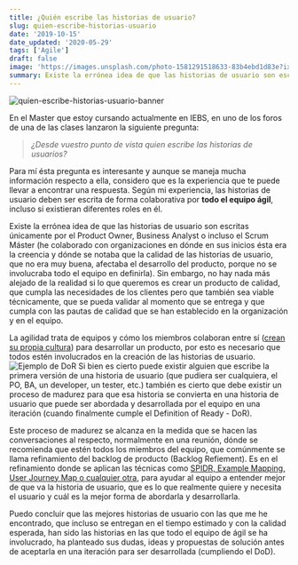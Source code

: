```yaml
---
title: ¿Quién escribe las historias de usuario?
slug: quien-escribe-historias-usuario
date: '2019-10-15'
date_updated: '2020-05-29'
tags: ['Agile']
draft: false
image: 'https://images.unsplash.com/photo-1581291518633-83b4ebd1d83e?ixlib=rb-1.2.1&q=80&fm=jpg&crop=entropy&cs=tinysrgb&w=2000&fit=max&ixid=eyJhcHBfaWQiOjExNzczfQ'
summary: Existe la errónea idea de que las historias de usuario son escritas únicamente por el Product Owner, Business Analyst o incluso el Scrum Máster.
---
```


![quien-escribe-historias-usuario-banner](https://images.unsplash.com/photo-1581291518633-83b4ebd1d83e?ixlib=rb-1.2.1&q=80&fm=jpg&crop=entropy&cs=tinysrgb&w=2000&fit=max&ixid=eyJhcHBfaWQiOjExNzczfQ)

En el Master que estoy cursando actualmente en IEBS, en uno de los foros de una de las clases lanzaron la siguiente pregunta:

> _¿Desde vuestro punto de vista quien escribe las historias de usuarios?_

Para mí ésta pregunta es interesante y aunque se maneja mucha información respecto a ella, considero que es la experiencia que te puede llevar a encontrar una respuesta. Según mi experiencia, las historias de usuario deben ser escrita de forma colaborativa por **todo el equipo ágil**, incluso si existieran diferentes roles en él.

Existe la errónea idea de que las historias de usuario son escritas únicamente por el Product Owner, Business Analyst o incluso el Scrum Máster (he colaborado con organizaciones en dónde en sus inicios ésta era la creencia y dónde se notaba que la calidad de las historias de usuario, que no era muy buena, afectaba el desarrollo del producto, porque no se involucraba todo el equipo en definirla). Sin embargo, no hay nada más alejado de la realidad si lo que queremos es crear un producto de calidad, que cumpla las necesidades de los clientes pero que también sea viable técnicamente, que se pueda validar al momento que se entrega y que cumpla con las pautas de calidad que se han establecido en la organización y en el equipo.

La agilidad trata de equipos y cómo los miembros colaboran entre sí ([crean su propia cultura](https://www.linkedin.com/pulse/scrum-es-cultura-marvin-l%C3%B3pez/)) para desarrollar un producto, por esto es necesario que todos estén involucrados en la creación de las historias de usuario.
![Ejemplo de DoR](https://media-exp1.licdn.com/dms/image/C4E12AQEDitURFyLTKw/article-inline_image-shrink_1000_1488/0?e=1596067200&v=beta&t=PJRRBDb1ZWmaMBxiXW8_erOM8cnj_k3uuoaABAgfIYI)
Si bien es cierto puede existir alguien que escribe la primera versión de una historia de usuario (que pudiera ser cualquiera, el PO, BA, un developer, un tester, etc.) también es cierto que debe existir un proceso de madurez para que esa historia se convierta en una historia de usuario que puede ser abordada y desarrollada por el equipo en una iteración (cuando finalmente cumple el Definition of Ready - DoR).

Este proceso de madurez se alcanza en la medida que se hacen las conversaciones al respecto, normalmente en una reunión, dónde se recomienda que estén todos los miembros del equipo, que comúnmente se llama refinamiento del backlog de producto (Backlog Refiement). Es en el refinamiento donde se aplican las técnicas como [SPIDR, Example Mapping, User Journey Map o cualquier otra](https://www.linkedin.com/pulse/scrum-masters-toolbox-marvin-l%C3%B3pez/), para ayudar al equipo a entender mejor de que va la historia de usuario, que es lo que realmente quiere y necesita el usuario y cuál es la mejor forma de abordarla y desarrollarla.

Puedo concluir que las mejores historias de usuario con las que me he encontrado, que incluso se entregan en el tiempo estimado y con la calidad esperada, han sido las historias en las que todo el equipo de ágil se ha involucrado, ha planteado sus dudas, ideas y propuestas de solución antes de aceptarla en una iteración para ser desarrollada (cumpliendo el DoD).
